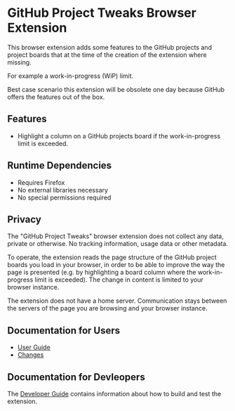 # GitHub Project Tweaks Browser Extension

This browser extension adds some features to the GitHub projects and project boards that at the time of the creation of the extension where missing.

For example a work-in-progress (WiP) limit.

Best case scenario this extension will be obsolete one day because GitHub offers the features out of the box.

## Features

* Highlight a column on a GitHub projects board if the work-in-progress limit is exceeded.

## Runtime Dependencies

* Requires Firefox
* No external libraries necessary
* No special permissions required

## Privacy

The "GitHub Project Tweaks" browser extension does not collect any data, private or otherwise. No tracking information, usage data or other metadata.

To operate, the extension reads the page structure of the GitHub project boards you load in your browser, in order to be able to improve the way the page is presented (e.g. by highlighting a board column where the work-in-progress limit is exceeded). The change in content is limited to your browser instance.

The extension does not have a home server. Communication stays between the servers of the page you are browsing and your browser instance.

## Documentation for Users

* [User Guide](doc/user_guide/user_guide.md)
* [Changes](doc/changes/changelog.md)

## Documentation for Devleopers

The [Developer Guide](doc/developer_guide/developer_guide.md) contains information about how to build and test the extension.